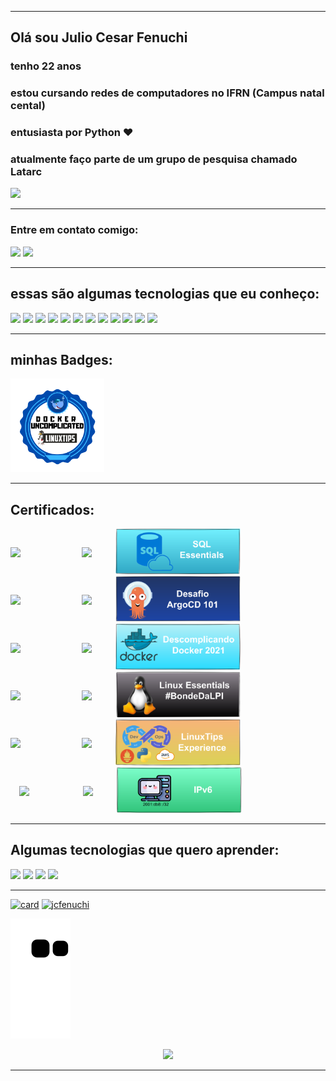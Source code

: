 
---



## Olá sou **Julio Cesar Fenuchi**
### tenho 22 anos
### estou cursando **redes de computadores** no IFRN (Campus natal cental)
### entusiasta por **Python ♥**                                            
### atualmente faço parte de um grupo de pesquisa chamado **Latarc**
<a href="https://latarc.ifrn.edu.br/index.html"><img src="https://avatars.githubusercontent.com/u/19334784?s=280&v=4" width="100" heigth="100"/> </a>


---

<div>

### **Entre em contato comigo:**
<a href="https://www.instagram.com/juliofenuchi/" target="_blank"><img src="https://img.shields.io/badge/-Instagram-%23E4405F?style=for-the-badge&logo=instagram&logoColor=white" target="_blank"></a>
<a href="https://www.linkedin.com/in/julio-cesar-477924259/" target="_blank"><img src="https://img.shields.io/badge/-LinkedIn-%230077B5?style=for-the-badge&logo=linkedin&logoColor=white" target="_blank"></a> 
</div>

<div class="icons">

---
## **essas são algumas tecnologias que eu conheço:**

<img src="https://cdn.jsdelivr.net/gh/devicons/devicon/icons/python/python-original-wordmark.svg" width="60" heigth="60" />
<img src="https://cdn.jsdelivr.net/gh/devicons/devicon/icons/linux/linux-original.svg" width="60" heigth="60" />
<img src="https://cdn.jsdelivr.net/gh/devicons/devicon/icons/docker/docker-original-wordmark.svg" width="60" heigth="60" />
<img src="https://openwhisk.apache.org/images/deployments/logo-docker-compose-text.svg" width="100" heigth="60" />
<img src="https://mininet-wifi.github.io/assets/img/logo.png" width="120" heigth="60" />
<img src="https://containernet.github.io/assets/logo.png" width="60" heigth="60" />
<img src="https://cdn.jsdelivr.net/gh/devicons/devicon/icons/flask/flask-original-wordmark.svg" width="80" heigth="60" />
<img src="https://cdn.jsdelivr.net/gh/devicons/devicon/icons/mysql/mysql-original-wordmark.svg" width="60" heigth="60" />
<img src="https://cdn.jsdelivr.net/gh/devicons/devicon/icons/php/php-original.svg" width="60" heigth="60" />
<img src="https://cdn.jsdelivr.net/gh/devicons/devicon/icons/prometheus/prometheus-original-wordmark.svg" width="60" heigth="60" />
<img src="https://cdn.jsdelivr.net/gh/devicons/devicon/icons/grafana/grafana-original-wordmark.svg" width="60" heigth="60" /> 
<img src="https://www.khomp.com/wp-content/uploads/2017/10/logo-asterisk-vetor-2.jpg" width="60" heigth="60" />
</div>

---
## **minhas Badges:**
<a href="https://lwfiles.blob.core.windows.net/633c72fac8c963ec854a3950-private/attachments/Badge%20Docker.png?sv=2014-02-14&st=2023-02-18T09%3A50%3A17Z&se=2023-02-18T09%3A52%3A17Z&sr=b&sp=r&rscd=&sig=rtjGY3leZWyfNAWjZUza5XIz7Z42Aj38nT%2FYfbj7bNs%3D"> <img src="./images/Badge_Docker.png" width="150" heigth="150"/> </a>


---
## **Certificados:**  

<div style="display: flex;
   align-items:center;">
<img src="https://lwfiles.mycourse.app/633c72fac8c963ec854a3950-public/4bd40f95b2194780fb1fcc79b4aea790.png" width="100" heigth="80" />
&emsp;
<img src="https://cdn-icons-png.flaticon.com/512/2026/2026644.png" width="40" heigth="50" />
&emsp;
<a href="./images/certificate-sql-essentials-64721ae9a7f5e903ff0d4b28.pdf" target="_blank"><img src="./images/banners_que_eu_fiz/SQL%20Essentials.png" width="200" heigth="100" /></a>
</div>

<div style="display: flex;
   align-items:center;">
<img src="https://lwfiles.mycourse.app/633c72fac8c963ec854a3950-public/4bd40f95b2194780fb1fcc79b4aea790.png" width="100" heigth="80" />
&emsp;
<img src="https://cdn-icons-png.flaticon.com/512/2026/2026644.png" width="40" heigth="50" />
&emsp;
<a href="./images/certificate-desafio-argocd-101-640f45200a68d07b6f08f0c3.pdf" target="_blank"><img src="./images/banners_que_eu_fiz/ArgoCD.png" width="200" heigth="100" /></a><br>
</div>


<div style="display: flex;
   align-items:center;">
<img src="https://lwfiles.mycourse.app/633c72fac8c963ec854a3950-public/4bd40f95b2194780fb1fcc79b4aea790.png" width="100" heigth="80" />
&emsp;
<img src="https://cdn-icons-png.flaticon.com/512/2026/2026644.png" width="40" heigth="50" />
&emsp;
<a href="./images/certificate-descomplicando-o-docker-2021-634ffe2b3e60c56d9901655f.pdf" target="_blank"><img src="./images/banners_que_eu_fiz/DescomplicandoDocker.png" width="200" heigth="100" /></a><br>
</div>

<div style="display: flex;
   align-items:center;">
<img src="https://lwfiles.mycourse.app/633c72fac8c963ec854a3950-public/4bd40f95b2194780fb1fcc79b4aea790.png" width="100" heigth="80" />
&emsp;
<img src="https://cdn-icons-png.flaticon.com/512/2026/2026644.png" width="40" heigth="50" />
&emsp;
<a href="./images/certificate-linux-essentials-bondedalpi-637b790d9ed244787509f4c9.pdf" target="_blank"><img src="./images/banners_que_eu_fiz/BondeDaLPI.png" width="200" heigth="100" /></a><br>
</div>

<div style="display: flex;
   align-items:center;">
<img src="https://lwfiles.mycourse.app/633c72fac8c963ec854a3950-public/4bd40f95b2194780fb1fcc79b4aea790.png" width="100" heigth="80" />
&emsp;
<img src="https://cdn-icons-png.flaticon.com/512/2026/2026644.png" width="40" heigth="50" />
&emsp;
<a href="./images/certificate-linuxtips-experience-63496b226fee19bade09fe44.pdf" target="_blank"><img src="./images/banners_que_eu_fiz/LinuxExperience.png" width="200" heigth="100" /></a><br>
</div>

<div style="display: flex;
   align-items:center;">
&emsp;
<img src="https://www.nic.br/docs-assets/images/logo-nicbr.png" width="70" heigth="100" />
&emsp; &emsp;
<img src="https://cdn-icons-png.flaticon.com/512/2026/2026644.png" width="40" heigth="50" />
&emsp;
<a href="./images/CERTIFICADO-IPV6-EAD-001-JULIO-CESAR-FENUCHI-SILVA-SANTOS-70720-79826.pdf" target="_blank"><img src="./images/banners_que_eu_fiz/IPv6.png" width="200" heigth="100" /></a><br>
</div>
<div>



---
## **Algumas tecnologias que quero aprender:**
  
<img src="https://cdn.jsdelivr.net/gh/devicons/devicon/icons/rust/rust-plain.svg" width="70" heigth="70" />
<img src="https://cdn.jsdelivr.net/gh/devicons/devicon/icons/go/go-original.svg" width="70" heigth="70" />
<img src="https://cdn.jsdelivr.net/gh/devicons/devicon/icons/kubernetes/kubernetes-plain-wordmark.svg" width="70" heigth="70" />
<img src="https://cdn.jsdelivr.net/gh/devicons/devicon/icons/amazonwebservices/amazonwebservices-original-wordmark.svg" width="80" heigth="80" />
</div>
<div>

---
  
[![card](https://github-readme-stats.vercel.app/api?username=jcfenuchi&theme=tokyonight&show_icons=true)](https://github.com/anuraghazra/github-readme-stats)
[![jcfenuchi](https://github-readme-stats.vercel.app/api/top-langs/?username=jcfenuchi&hide=html&layout=compact&theme=tokyonight)](https://github.com/anuraghazra/github-readme-stats)
</div>

![Snake Animation](https://github.com/jcfenuchi/jcfenuchi/blob/output/github-contribution-grid-snake.svg)
<p align="center">   <img alingn="center" src="https://profile-counter.glitch.me/jcfenuchi/count.svg" /></p>

---

